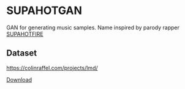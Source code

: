 # SUPAHOTGAN

GAN for generating music samples. Name inspired by parody rapper [SUPAHOTFIRE](https://www.youtube.com/watch?v=Iu90z9Akxgk)

## Dataset
https://colinraffel.com/projects/lmd/

[Download](http://hog.ee.columbia.edu/craffel/lmd/lmd_matched.tar.gz)
